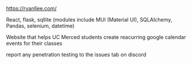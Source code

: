https://ryanllee.com/ 

React, flask, sqllite (modules include MUI (Material UI), SQLAlchemy, Pandas, selenium, datetime)

Website that helps UC Merced students create reacurring google calendar events for their classes

report any penetration testing to the issues tab on discord
